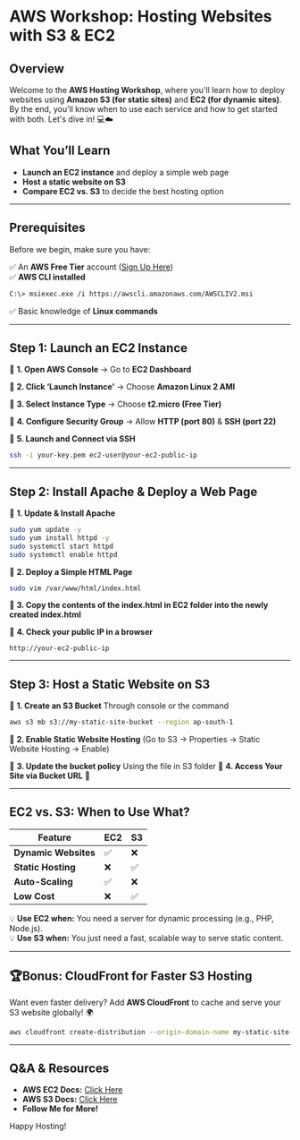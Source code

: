 # AWS Workshop: Hosting Websites with S3 & EC2

##  Overview
Welcome to the **AWS Hosting Workshop**, where you'll learn how to deploy websites using **Amazon S3 (for static sites)** and **EC2 (for dynamic sites)**. By the end, you'll know when to use each service and how to get started with both. Let's dive in! 💻☁️

##  What You’ll Learn
- **Launch an EC2 instance** and deploy a simple web page
- **Host a static website on S3**
- **Compare EC2 vs. S3** to decide the best hosting option

---

##  Prerequisites
Before we begin, make sure you have:

✅ An **AWS Free Tier** account ([Sign Up Here](https://aws.amazon.com/free/))  
✅ **AWS CLI installed** 
```bash
C:\> msiexec.exe /i https://awscli.amazonaws.com/AWSCLIV2.msi
```
✅ Basic knowledge of **Linux commands**  

---

##  Step 1: Launch an EC2 Instance
📍 **1. Open AWS Console** → Go to **EC2 Dashboard**

📍 **2. Click ‘Launch Instance’** → Choose **Amazon Linux 2 AMI**

📍 **3. Select Instance Type** → Choose **t2.micro (Free Tier)**

📍 **4. Configure Security Group** → Allow **HTTP (port 80)** & **SSH (port 22)**

📍 **5. Launch and Connect via SSH**

```bash
ssh -i your-key.pem ec2-user@your-ec2-public-ip
```

---

##  Step 2: Install Apache & Deploy a Web Page
📍 **1. Update & Install Apache**
```bash
sudo yum update -y
sudo yum install httpd -y
sudo systemctl start httpd
sudo systemctl enable httpd
```
📍 **2. Deploy a Simple HTML Page**
```bash
sudo vim /var/www/html/index.html
```
📍 **3. Copy the contents of the index.html in EC2 folder into the newly created index.html**

📍 **4. Check your public IP in a browser**
```
http://your-ec2-public-ip
```

---

##  Step 3: Host a Static Website on S3
📍 **1. Create an S3 Bucket**
Through console or the command
```bash
aws s3 mb s3://my-static-site-bucket --region ap-south-1
```
📍 **2. Enable Static Website Hosting** (Go to S3 → Properties → Static Website Hosting → Enable)

📍 **3. Update the bucket policy**
Using the file in S3 folder
📍 **4. Access Your Site via Bucket URL** 🎉

---

##  EC2 vs. S3: When to Use What?
| Feature  | EC2 | S3 |
|----------|-----|----|
| **Dynamic Websites** | ✅ | ❌ |
| **Static Hosting** | ❌ | ✅ |
| **Auto-Scaling** | ✅ | ❌ |
| **Low Cost** | ❌ | ✅ |

💡 **Use EC2 when:** You need a server for dynamic processing (e.g., PHP, Node.js).  
💡 **Use S3 when:** You just need a fast, scalable way to serve static content.

---

## 🏆Bonus: CloudFront for Faster S3 Hosting
Want even faster delivery? Add **AWS CloudFront** to cache and serve your S3 website globally! 🌍

```bash
aws cloudfront create-distribution --origin-domain-name my-static-site-bucket.s3.amazonaws.com
```

---

##  Q&A & Resources
-  **AWS EC2 Docs:** [Click Here](https://aws.amazon.com/ec2/)
-  **AWS S3 Docs:** [Click Here](https://aws.amazon.com/s3/)
-  **Follow Me for More!**

 Happy Hosting! 
